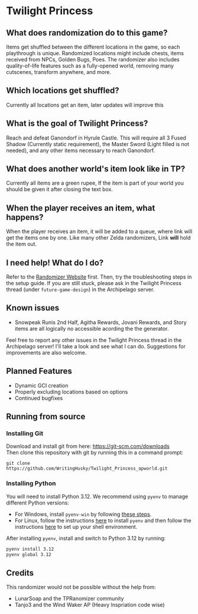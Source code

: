 # Twilight Princess

## What does randomization do to this game?

Items get shuffled between the different locations in the game, so each playthrough is unique. Randomized locations
might include chests, items received from NPCs, Golden Bugs, Poes. The randomizer also includes
quality-of-life features such as a fully-opened world, removing many cutscenes, transform anywhere, and more.

## Which locations get shuffled?

Currently all locations get an item, later updates will improve this

## What is the goal of Twilight Princess?

Reach and defeat Ganondorf in Hyrule Castle. This will require all 3 Fused Shadow (Currently static requirement), the Master Sword (Light filled is not needed), and any other items necessary to reach Ganondorf.

## What does another world's item look like in TP?

Currently all items are a green rupee, If the item is part of your world you should be given it after closing the text box.

## When the player receives an item, what happens?

When the player receives an item, it will be added to a queue, where link will get the items one by one. Like many other Zelda
randomizers, Link **will** hold the item out.

## I need help! What do I do?

Refer to the [Randomizer Website](https://tprandomizer.com/) first. Then, try the troubleshooting steps in the setup
guide. If you are still stuck, please ask in the Twilight Princess thread (under `future-game-design`) in the Archipelago
server.

## Known issues

- Snowpeak Runis 2nd Half, Agitha Rewards, Jovani Rewards, and Story items are all logically no accessible acording the the generator.

Feel free to report any other issues in the Twilight Princess thread in the Archipelago server! I'll take a look and see what I
can do. Suggestions for improvements are also welcome.

## Planned Features

- Dynamic GCI creation
- Properly excluding locations based on options
- Continued bugfixes

## Running from source

### Installing Git

Download and install git from here: https://git-scm.com/downloads  
Then clone this repository with git by running this in a command prompt:

```
git clone https://github.com/WritingHusky/Twilight_Princess_apworld.git
```

### Installing Python

You will need to install Python 3.12. We recommend using `pyenv` to manage different Python versions:

- For Windows, install `pyenv-win` by following
  [these steps](https://github.com/pyenv-win/pyenv-win?tab=readme-ov-file#quick-start).
- For Linux, follow the instructions [here](https://github.com/pyenv/pyenv?tab=readme-ov-file#automatic-installer) to
  install `pyenv` and then follow the instructions
  [here](https://github.com/pyenv/pyenv?tab=readme-ov-file#set-up-your-shell-environment-for-pyenv) to set up your shell
  environment.

After installing `pyenv`, install and switch to Python 3.12 by running:

```sh
pyenv install 3.12
pyenv global 3.12
```

## Credits

This randomizer would not be possible without the help from:

- LunarSoap and the TPRanomizer community
- Tanjo3 and the Wind Waker AP (Heavy Inspriation code wise)
